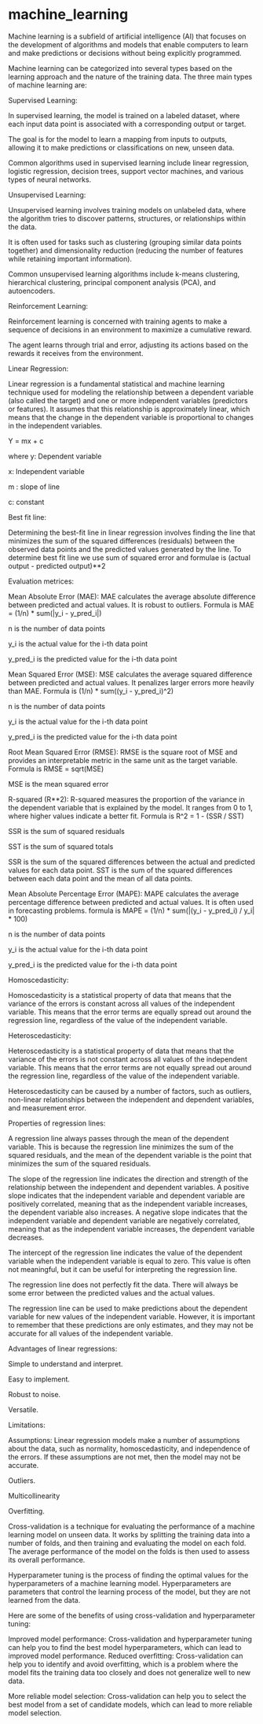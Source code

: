 # machine_learning

Machine learning is a subfield of artificial intelligence (AI) that focuses on the development of algorithms and models that enable computers to learn and make predictions or decisions without being explicitly programmed.

Machine learning can be categorized into several types based on the learning approach and the nature of the training data. The three main types of machine learning are:

Supervised Learning:

In supervised learning, the model is trained on a labeled dataset, where each input data point is associated with a corresponding output or target.

The goal is for the model to learn a mapping from inputs to outputs, allowing it to make predictions or classifications on new, unseen data.

Common algorithms used in supervised learning include linear regression, logistic regression, decision trees, support vector machines, and various types of neural networks.

Unsupervised Learning:

Unsupervised learning involves training models on unlabeled data, where the algorithm tries to discover patterns, structures, or relationships within the data.

It is often used for tasks such as clustering (grouping similar data points together) and dimensionality reduction (reducing the number of features while retaining important information).

Common unsupervised learning algorithms include k-means clustering, hierarchical clustering, principal component analysis (PCA), and autoencoders.

Reinforcement Learning:

Reinforcement learning is concerned with training agents to make a sequence of decisions in an environment to maximize a cumulative reward.

The agent learns through trial and error, adjusting its actions based on the rewards it receives from the environment.

Linear Regression:

Linear regression is a fundamental statistical and machine learning technique used for modeling the relationship between a dependent variable (also called the target) and one or more independent variables (predictors or features). It assumes that this relationship is approximately linear, which means that the change in the dependent variable is proportional to changes in the independent variables.

Y = mx + c

where 
y: Dependent variable

x: Independent variable

m : slope of line

c: constant

Best fit line:

Determining the best-fit line in linear regression involves finding the line that minimizes the sum of the squared differences (residuals) between the observed data points and the predicted values generated by the line. To determine best fit line we use sum of squared error and formulae is (actual output - predicted output)**2

Evaluation metrices:

Mean Absolute Error (MAE): MAE calculates the average absolute difference between predicted and actual values. It is robust to outliers. 
Formula is MAE = (1/n) * sum(|y_i - y_pred_i|)

n is the number of data points

y_i is the actual value for the i-th data point

y_pred_i is the predicted value for the i-th data point

Mean Squared Error (MSE): MSE calculates the average squared difference between predicted and actual values. It penalizes larger errors more heavily than MAE.
Formula is (1/n) * sum((y_i - y_pred_i)^2)

n is the number of data points

y_i is the actual value for the i-th data point

y_pred_i is the predicted value for the i-th data point

Root Mean Squared Error (RMSE): RMSE is the square root of MSE and provides an interpretable metric in the same unit as the target variable.
Formula is  RMSE = sqrt(MSE)

MSE is the mean squared error

R-squared (R**2): R-squared measures the proportion of the variance in the dependent variable that is explained by the model. It ranges from 0 to 1, where higher values indicate a better fit.
Formula is R^2 = 1 - (SSR / SST)

SSR is the sum of squared residuals

SST is the sum of squared totals

SSR is the sum of the squared differences between the actual and predicted values for each data point. SST is the sum of the squared differences between each data point and the mean of all data points.

Mean Absolute Percentage Error (MAPE): MAPE calculates the average percentage difference between predicted and actual values. It is often used in forecasting problems.
formula is MAPE = (1/n) * sum(|(y_i - y_pred_i) / y_i| * 100)

n is the number of data points

y_i is the actual value for the i-th data point

y_pred_i is the predicted value for the i-th data point

Homoscedasticity:

Homoscedasticity is a statistical property of data that means that the variance of the errors is constant across all values of the independent variable. This means that the error terms are equally spread out around the regression line, regardless of the value of the independent variable.

Heteroscedasticity:

Heteroscedasticity is a statistical property of data that means that the variance of the errors is not constant across all values of the independent variable. This means that the error terms are not equally spread out around the regression line, regardless of the value of the independent variable.

Heteroscedasticity can be caused by a number of factors, such as outliers, non-linear relationships between the independent and dependent variables, and measurement error.

Properties of regression lines:

A regression line always passes through the mean of the dependent variable. This is because the regression line minimizes the sum of the squared residuals, and the mean of the dependent variable is the point that minimizes the sum of the squared residuals.

The slope of the regression line indicates the direction and strength of the relationship between the independent and dependent variables. A positive slope indicates that the independent variable and dependent variable are positively correlated, meaning that as the independent variable increases, the dependent variable also increases. A negative slope indicates that the independent variable and dependent variable are negatively correlated, meaning that as the independent variable increases, the dependent variable decreases.

The intercept of the regression line indicates the value of the dependent variable when the independent variable is equal to zero. This value is often not meaningful, but it can be useful for interpreting the regression line.

The regression line does not perfectly fit the data. There will always be some error between the predicted values and the actual values.

The regression line can be used to make predictions about the dependent variable for new values of the independent variable. However, it is important to remember that these predictions are only estimates, and they may not be accurate for all values of the independent variable.

Advantages of linear regressions:

Simple to understand and interpret.

Easy to implement.

Robust to noise.

Versatile.

Limitations:

Assumptions: Linear regression models make a number of assumptions about the data, such as normality, homoscedasticity, and independence of the errors. If these assumptions are not met, then the model may not be accurate.

Outliers.

Multicollinearity

Overfitting.

Cross-validation is a technique for evaluating the performance of a machine learning model on unseen data. It works by splitting the training data into a number of folds, and then training and evaluating the model on each fold. The average performance of the model on the folds is then used to assess its overall performance.

Hyperparameter tuning is the process of finding the optimal values for the hyperparameters of a machine learning model. Hyperparameters are parameters that control the learning process of the model, but they are not learned from the data.

Here are some of the benefits of using cross-validation and hyperparameter tuning:

Improved model performance: Cross-validation and hyperparameter tuning can help you to find the best model hyperparameters, which can lead to improved model performance.
Reduced overfitting: Cross-validation can help you to identify and avoid overfitting, which is a problem where the model fits the training data too closely and does not generalize well to new data.

More reliable model selection: Cross-validation can help you to select the best model from a set of candidate models, which can lead to more reliable model selection.
